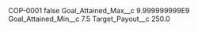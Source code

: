 <?xml version="1.0" encoding="UTF-8"?>
<CustomMetadata xmlns="http://soap.sforce.com/2006/04/metadata" xmlns:xsi="http://www.w3.org/2001/XMLSchema-instance" xmlns:xsd="http://www.w3.org/2001/XMLSchema">
    <label>COP-0001</label>
    <protected>false</protected>
    <values>
        <field>Goal_Attained_Max__c</field>
        <value xsi:type="xsd:double">9.999999999E9</value>
    </values>
    <values>
        <field>Goal_Attained_Min__c</field>
        <value xsi:type="xsd:double">7.5</value>
    </values>
    <values>
        <field>Target_Payout__c</field>
        <value xsi:type="xsd:double">250.0</value>
    </values>
</CustomMetadata>
